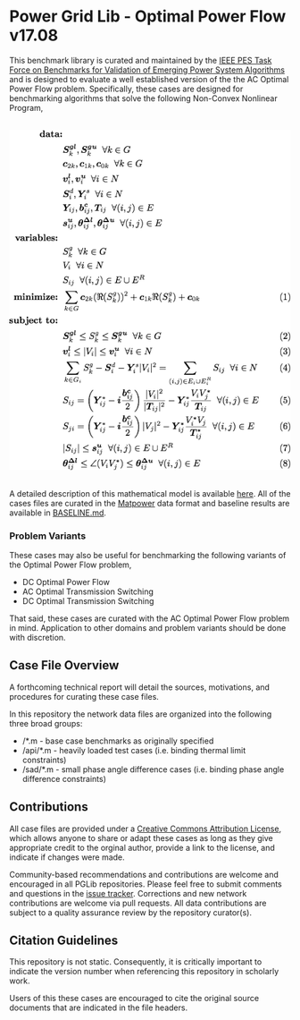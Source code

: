 # Power Grid Lib - Optimal Power Flow v17.08

This benchmark library is curated and maintained by the [IEEE PES Task Force on Benchmarks for Validation of Emerging Power System Algorithms](https://power-grid-lib.github.io/) and is designed to evaluate a well established version of the the AC Optimal Power Flow problem.  Specifically, these cases are designed for benchmarking algorithms that solve the following Non-Convex Nonlinear Program,

&nbsp;
![The Mathematical Model of the Optimal Power Flow Problem](MODEL.png?raw=true "Optional Title")
&nbsp;

A detailed description of this mathematical model is available [here](https://arxiv.org/abs/1502.07847).  All of the cases files are curated in the [Matpower](www.pserc.cornell.edu/matpower) data format and baseline results are available in [BASELINE.md](BASELINE.md).

### Problem Variants

These cases may also be useful for benchmarking the following variants of the Optimal Power Flow problem,
* DC Optimal Power Flow
* AC Optimal Transmission Switching
* DC Optimal Transmission Switching

That said, these cases are curated with the AC Optimal Power Flow problem in mind.  Application to other domains and problem variants should be done with discretion.

## Case File Overview

A forthcoming technical report will detail the sources, motivations, and procedures for curating these case files.

In this repository the network data files are organized into the following three broad groups:

* /*.m - base case benchmarks as originally specified
* /api/*.m - heavily loaded test cases (i.e. binding thermal limit constraints)
* /sad/*.m - small phase angle difference cases (i.e. binding phase angle difference constraints)

## Contributions

All case files are provided under a [Creative Commons Attribution License](http://creativecommons.org/licenses/by/4.0/), which allows anyone to share or adapt these cases as long as they give appropriate credit to the orginal author, provide a link to the license, and indicate if changes were made.

Community-based recommendations and contributions are welcome and encouraged in all PGLib repositories. Please feel free to submit comments and questions in the [issue tracker](https://github.com/power-grid-lib/pglib-opf/issues).  Corrections and new network contributions are welcome via pull requests.  All data contributions are subject to a quality assurance review by the repository curator(s).

## Citation Guidelines

This repository is not static.  Consequently, it is critically important to indicate the version number when referencing this repository in scholarly work.

Users of this these cases are encouraged to cite the original source documents that are indicated in the file headers.
